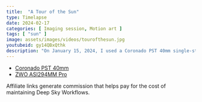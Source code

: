 ```yaml
---
title:  "A Tour of the Sun"
type: Timelapse
date: 2024-02-17
categories: [ Imaging session, Motion art ]
tags: [ "sun" ]
image: assets/images/videos/tourofthesun.jpg
youtubeid: gy14QBxQthk
description: "On January 15, 2024, I used a Coronado PST 40mm single-stacked solar telescope in conjunction with a ZWO ASI294MM Pro monochrome camera and a ZWO ASI290MM Mini camera to observe the sun. The surface was very active and massive superheated columns of plasma were spewing from its surface. I recorded these videos and images to share."
---
```


- [Coronado PST 40mm](/external?t=https://www.highpointscientific.com/coronado-pst-personal-solar-telescope-060-1-0-angstrom-h-alpha-refractor-pst)
- [ZWO ASI294MM Pro](/external?t=https://amzn.to/3zND9lY)


Affiliate links generate commission that helps pay for the cost of maintaining Deep Sky Workflows.